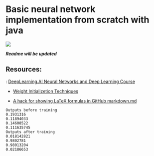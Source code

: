 # Basic neural network implementation from scratch with java
<!-- <img src="https://render.githubusercontent.com/render/math?math=x_{1,2} = \frac{-b \pm \sqrt{b^2-4ac}}{2b}"> -->
<img src="https://render.githubusercontent.com/render/math?math=net_{h_0} = w_{0,1} * i_0 %2B w_{0,2} * i_1 %2B b_0">

***Readme will be updated***

## Resources:

: [DeepLearning.AI Neural Networks and Deep Learning Course](https://www.coursera.org/learn/neural-networks-deep-learning)

- [Weight Initializetion Techniques](https://towardsdatascience.com/weight-initialization-techniques-in-neural-networks-26c649eb3b78)

- [A hack for showing LaTeX formulas in GitHub markdown.md](https://gist.github.com/a-rodin/fef3f543412d6e1ec5b6cf55bf197d7b)

```
Outputs before training
0.1931316
0.11894033
0.14608522
0.111635745
Outputs after training
0.018142821
0.9802781
0.98013204
0.02186653
```
